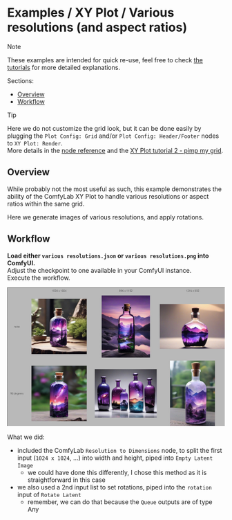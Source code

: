 # Examples / XY Plot / Various resolutions (and aspect ratios)

> [!NOTE]
> These examples are intended for quick re-use, feel free to check [the tutorials](../../../tutorials/) for more detailed explanations.

Sections:

- [Overview](#overview)
- [Workflow](#workflow)

> [!TIP]  
> Here we do not customize the grid look, but it can be done easily by plugging the `Plot Config: Grid` and/or `Plot Config: Header/Footer` nodes to `XY Plot: Render`.\
> More details in the [node reference](../../../node%20reference/xy%20plot/2%20-%20config%20nodes.md) and the [XY Plot tutorial 2 - pimp my grid](../../../tutorials/XY%20Plot/2%20-%20pimp%20my%20grid/).

## Overview

While probably not the most useful as such, this example demonstrates the ability of the ComfyLab XY Plot to handle various resolutions or aspect ratios within the same grid.

Here we generate images of various resolutions, and apply rotations.

## Workflow

**Load either `various resolutions.json` or `various resolutions.png` into ComfyUI.**\
Adjust the checkpoint to one available in your ComfyUI instance.\
Execute the workflow.

![result](./images/result.jpg)

What we did:

- included the ComfyLab `Resolution to Dimensions` node, to split the first input (`1024 x 1024`, ...) into width and height, piped into `Empty Latent Image`
  - we could have done this differently, I chose this method as it is straightforward in this case
- we also used a 2nd input list to set rotations, piped into the `rotation` input of `Rotate Latent`
  - remember, we can do that because the `Queue` outputs are of type Any
